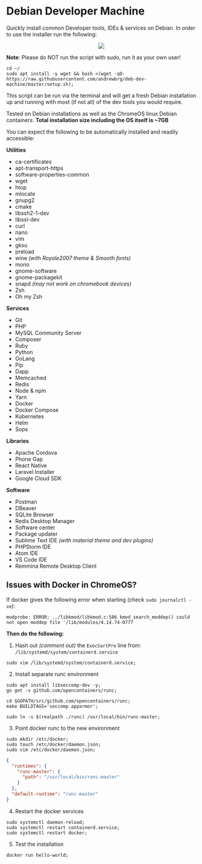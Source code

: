 # Debian Developer Machine
Quickly install common Developer tools, IDEs &amp; services on Debian. In order to use the installer run the following:

<p align="center">
  <img src="https://i.ibb.co/FsznYFn/Screenshot-2018-12-09-at-11-44-06.png" />
</p>

__Note__: Please do NOT run the script with sudo, run it as your own user!

```
cd ~/
sudo apt install -y wget && bash <(wget -qO- https://raw.githubusercontent.com/andrewbrg/deb-dev-machine/master/setup.sh);
```

This script can be run via the terminal and will get a fresh Debian installation up and running with most (if not all) of the dev tools you would require.

Tested on Debian installations as well as the ChromeOS linux Debian containers. **Total installation size including the OS itself is ~7GB**

You can expect the following to be automatically installed and readily accessible:

**Utilities**
- ca-certificates
- apt-transport-https
- software-properties-common
- wget
- htop
- mlocate
- gnupg2
- cmake
- libssh2-1-dev
- libssl-dev
- curl
- nano
- vim
- gksu
- preload
- wine _(with Royale2007 theme & Smooth fonts)_
- mono
- gnome-software
- gnome-packagekit
- snapd _(may not work on chromebook devices)_
- Zsh
- Oh my Zsh

**Services**
- Git
- PHP
- MySQL Community Server
- Composer
- Ruby
- Python
- GoLang
- Pip
- Dapp
- Memcached
- Redis
- Node & npm
- Yarn
- Docker
- Docker Compose
- Kubernetes
- Helm
- Sops

**Libraries**
- Apache Cordova
- Phone Gap
- React Native
- Laravel Installer
- Google Cloud SDK

**Software**
- Postman
- DBeaver
- SQLite Browser
- Redis Desktop Manager
- Software center
- Package updater
- Sublime Text IDE _(with material theme and dev plugins)_
- PHPStorm IDE
- Atom IDE
- VS Code IDE
- Remmina Remote Desktop Client

## Issues with Docker in ChromeOS?

If docker gives the following error when starting (check `sudo journalctl -xe`):

```
modprobe: ERROR: ../libkmod/libkmod.c:586 kmod_search_moddep() could not open moddep file '/lib/modules/4.14.74-0777
```

**Then do the following:**

1. Hash out _(comment out)_ the `ExecSartPre` line from: `/lib/systemd/system/containerd.service`

```
sudo vim /lib/systemd/system/containerd.service;
```

2. Install separate runc environment

```
sudo apt install libseccomp-dev -y;
go get -v github.com/opencontainers/runc;

cd $GOPATH/src/github.com/opencontainers/runc;
make BUILDTAGS='seccomp apparmor';

sudo ln -s $(realpath ./runc) /usr/local/bin/runc-master;
```

3. Point docker runc to the new environment

```
sudo mkdir /etc/docker;
sudo touch /etc/docker/daemon.json;
sudo vim /etc/docker/daemon.json;
```

```json
{
  "runtimes": {
    "runc-master": {
      "path": "/usr/local/bin/runc-master"
    }
  },
  "default-runtime": "runc-master"
}
```

4. Restart the docker services

```
sudo systemctl daemon-reload;
sudo systemctl restart containerd.service;
sudo systemctl restart docker;
```

5. Test the installation

```
docker run hello-world;
```
